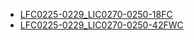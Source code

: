 * [LFC0225-0229_LIC0270-0250-18FC](lfc0225-0229_lic0270-0250-18fc/LFC0225-0229_LIC0270-0250-18FC.md)
* [LFC0225-0229_LIC0270-0250-42FWC](lfc0225-0229_lic0270-0250-42fwc/LFC0225-0229_LIC0270-0250-42FWC.md)
